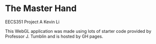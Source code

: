 # The Master Hand
EECS351 Project A
Kevin Li

This WebGL application was made using lots of starter code provided by Professor J. Tumblin and is hosted by GH pages.
